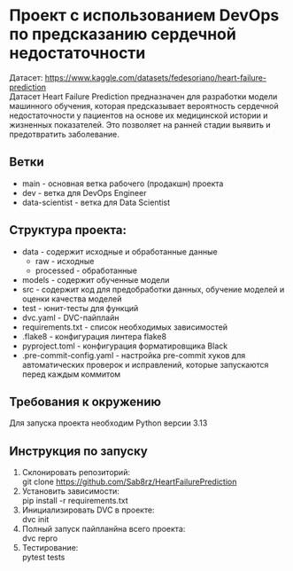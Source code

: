 # Проект с использованием DevOps по предсказанию сердечной недостаточности
Датасет: https://www.kaggle.com/datasets/fedesoriano/heart-failure-prediction \
Датасет Heart Failure Prediction предназначен для разработки модели машинного 
обучения, которая предсказывает вероятность сердечной недостаточности у 
пациентов на основе их медицинской истории и жизненных показателей. 
Это позволяет на ранней стадии выявить и предотвратить заболевание.

## Ветки
- main - основная ветка рабочего (продакшн) проекта
- dev - ветка для DevOps Engineer
- data-scientist - ветка для Data Scientist

## Структура проекта:
- data - содержит исходные и обработанные данные
  - raw - исходные 
  - processed - обработанные 
- models - содержит обученные модели
- src - содержит код для предобработки данных, обучение моделей и оценки качества моделей
- test - юнит-тесты для функций
- dvc.yaml - DVC-пайплайн
- requirements.txt - список необходимых зависимостей
- .flake8 - конфигурация линтера flake8
- pyproject.toml - конфигурация форматировщика Black
- .pre-commit-config.yaml - настройка pre-commit хуков для автоматических проверок и исправлений, которые запускаются перед каждым коммитом

## Требования к окружению
Для запуска проекта необходим Python версии 3.13

## Инструкция по запуску
1. Склонировать репозиторий:\
    git clone https://github.com/Sab8rz/HeartFailurePrediction
2. Установить зависимости:\
    pip install -r requirements.txt
3. Инициализировать DVC в проекте:\
    dvc init
4. Полный запуск пайпланйна всего проекта:\
    dvc repro
5. Тестирование:\
    pytest tests

